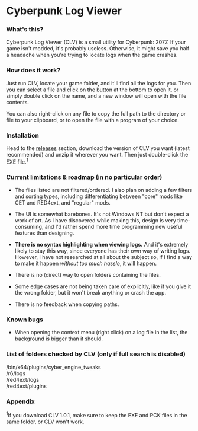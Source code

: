 # Cyberpunk Log Viewer

### What's this?

Cyberpunk Log Viewer (CLV) is a small utility for Cyberpunk: 2077. If your game isn't modded, it's probably useless. Otherwise, it might save you half a headache when you're trying to locate logs when the game crashes.

### How does it work?

Just run CLV, locate your game folder, and it'll find all the logs for you. Then you can select a file and click on the button at the bottom to open it, or simply double click on the name, and a new window will open with the file contents.

You can also right-click on any file to copy the full path to the directory or file to your clipboard, or to open the file with a program of your choice.

### Installation

Head to the [releases](https://github.com/l1chorpe/cyberpunk-log-viewer/releases) section, download the version of CLV you want (latest recommended) and unzip it wherever you want. Then just double-click the EXE file.<sup>1</sup>

### Current limitations & roadmap (in no particular order)

- The files listed are not filtered/ordered. I also plan on adding a few filters and sorting types, including differentiating between "core" mods like CET and RED4ext, and "regular" mods.

- The UI is somewhat barebones. It's not Windows NT but don't expect a work of art. As I have discovered while making this, design is very time-consuming, and I'd rather spend more time programming new useful features than designing.

- **There is no syntax highlighting when viewing logs.** And it's extremely likely to stay this way, since everyone has their own way of writing logs. However, I have not researched at all about the subject so, if I find a way to make it happen *without too much hassle*, it will happen.

- There is no (direct) way to open folders containing the files.

- Some edge cases are not being taken care of explicitly, like if you give it the wrong folder, but it won't break anything or crash the app.

- There is no feedback when copying paths.

### Known bugs

- When opening the context menu (right click) on a log file in the list, the background is bigger than it should.

### List of folders checked by CLV (only if full search is disabled)

/bin/x64/plugins/cyber_engine_tweaks  
/r6/logs  
/red4ext/logs  
/red4ext/plugins  

### Appendix

<sup>1</sup>If you download CLV 1.0.1, make sure to keep the EXE and PCK files in the same folder, or CLV won't work.
